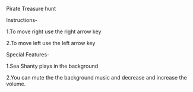 Pirate Treasure hunt

Instructions-

1.To move right use the right arrow key

2.To move left use the left arrow key 

Special Features-

1.Sea Shanty plays in the background

2.You can mute the the background music and decrease and increase the volume.
